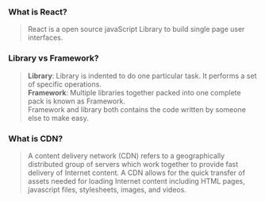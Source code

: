 ### What is React?
> React is a open source javaScript Library to build single page user interfaces.
### Library vs Framework?
> **Library**: Library is indented to do one particular task. It performs a set of specific operations.<br/>
>**Framework**: Multiple libraries together packed into one complete pack is known as Framework. <br/>
>Framework and library both contains the code written by someone else to make easy.
### What is CDN?
>A content delivery network (CDN) refers to a geographically distributed group of servers which work together to provide fast delivery of Internet content. A CDN allows for the quick transfer of assets needed for loading Internet content including HTML pages, javascript files, stylesheets, images, and videos.
